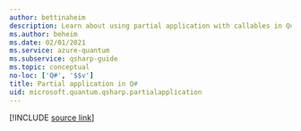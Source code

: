 ```yaml
---
author: bettinaheim
description: Learn about using partial application with callables in Q#.
ms.author: beheim
ms.date: 02/01/2021
ms.service: azure-quantum
ms.subservice: qsharp-guide
ms.topic: conceptual
no-loc: ['Q#', '$$v']
title: Partial application in Q#
uid: microsoft.quantum.qsharp.partialapplication
---
```


<!---
# Partial application in Q#
-->

[!INCLUDE [source link](~/includes/qsharp-language/Specifications/Language/3_Expressions/PartialApplication.md)]